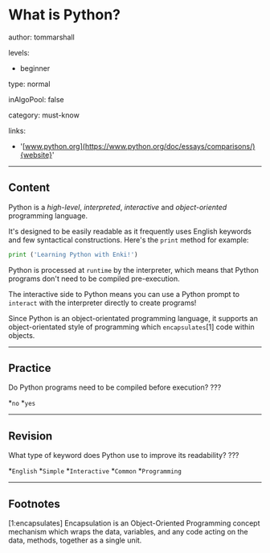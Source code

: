 # What is Python?
author: tommarshall

levels:

  - beginner

type: normal

inAlgoPool: false

category: must-know

links:

  - '[www.python.org](https://www.python.org/doc/essays/comparisons/){website}'

---
## Content

Python is a *high-level*, *interpreted*, *interactive* and *object-oriented* programming language.

It's designed to be easily readable as it frequently uses English keywords and few syntactical constructions. Here's the `print` method for example:

```python
print ('Learning Python with Enki!')
```



Python is processed at `runtime` by the interpreter, which means that Python programs don't need to be compiled pre-execution.

The interactive side to Python means you can use a Python prompt to `interact` with the interpreter directly to create programs!

Since Python is an object-orientated programming language, it supports an object-orientated style of programming which `encapsulates`[1] code within objects.

---
## Practice

Do Python programs need to be compiled before execution? ???

*`no`
*`yes`

---
## Revision

What type of keyword does Python use to improve its readability? ???

*`English`
*`Simple`
*`Interactive`
*`Common`
*`Programming`

---
## Footnotes

[1:encapsulates]
Encapsulation is an Object-Oriented Programming concept mechanism which wraps the data, variables, and any code acting on the data, methods, together as a single unit.
